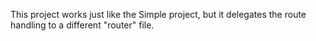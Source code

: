 This project works just like the Simple project, but it delegates the route handling to a different "router" file.
